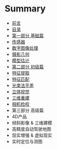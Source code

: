 # Summary

* [前言](README.md)
* [目录](目录.md)
* [第一部分 基础篇](第一部分-基础篇.md)
* [传感器](传感器.md)
* [数字图像处理](数字图像处理.md)
* [摄影几何](摄影几何.md)
* [模型估计](模型估计.md)
* [第二部分 初级篇](第二部分-初级篇.md)
* [特征提取](特征点.md)
* [特征匹配](特征匹配.md)
* [光束法平差](光束法平差.md)
* [立体视觉](立体视觉.md)
* [三维重建](三维重建.md)
* [相机检校](相机检校.md)
* 第三部分 高级篇
* 4D产品
* 倾斜影像 & 三维建模
* 高精度自动驾驶地图
* 现实增强 & 虚拟现实
* 实时定位与测图

